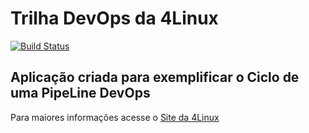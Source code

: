 # Trilha DevOps da 4Linux

<!-- Altere a Flag abaixo com sua URL do Travis -->
[![Build Status](https://travis-ci.com/diasdaniel90/DevOpsLab-HelloWorld.svg?branch=master)](https://travis-ci.com/diasdaniel90/DevOpsLab-HelloWorld)

## Aplicação criada para exemplificar o Ciclo de uma PipeLine DevOps


Para maiores informações acesse o [Site da 4Linux](https://www.4linux.com.br/cursos/devops)
